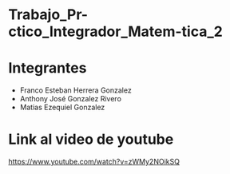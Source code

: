 # Trabajo_Pr-ctico_Integrador_Matem-tica_2
# Integrantes
- Franco Esteban Herrera Gonzalez
- Anthony José Gonzalez Rivero
- Matias Ezequiel Gonzalez

# Link al video de youtube
https://www.youtube.com/watch?v=zWMy2NOikSQ
